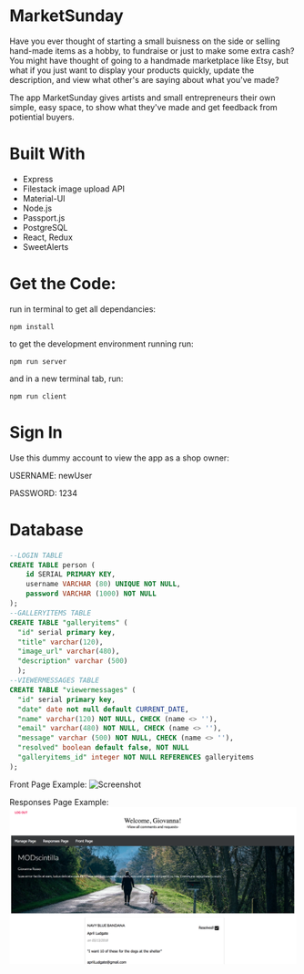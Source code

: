 # MarketSunday
Have you ever thought of starting a small buisness on the side or selling hand-made items as a hobby, to fundraise or just to make some extra cash? You might have thought of going to a handmade marketplace like Etsy, but what if you just want to display your products quickly, update the description, and view what other's are saying about what you've made? 

The app MarketSunday gives artists and small entrepreneurs their own simple, easy space, to show what they've made and get feedback from potiential buyers. 

# Built With
* Express
* Filestack image upload API
* Material-UI
* Node.js
* Passport.js
* PostgreSQL
* React, Redux
* SweetAlerts

# Get the Code: 

run in terminal to get all dependancies: 
```
npm install
```

to get the development environment running run:
```
npm run server
```
and in a new terminal tab, run:
```
npm run client
```

# Sign In

Use this dummy account to view the app as a shop owner: 

USERNAME: newUser

PASSWORD: 1234

# Database

```SQL
--LOGIN TABLE
CREATE TABLE person (
    id SERIAL PRIMARY KEY,
    username VARCHAR (80) UNIQUE NOT NULL,
    password VARCHAR (1000) NOT NULL
);
--GALLERYITEMS TABLE
CREATE TABLE "galleryitems" (
  "id" serial primary key,
  "title" varchar(120),
  "image_url" varchar(480),
  "description" varchar (500)
  );
--VIEWERMESSAGES TABLE
CREATE TABLE "viewermessages" (
  "id" serial primary key,
  "date" date not null default CURRENT_DATE,
  "name" varchar(120) NOT NULL, CHECK (name <> ''),
  "email" varchar(480) NOT NULL, CHECK (name <> ''),
  "message" varchar (500) NOT NULL, CHECK (name <> ''),
  "resolved" boolean default false, NOT NULL
  "galleryitems_id" integer NOT NULL REFERENCES galleryitems
);
```
Front Page Example: 
![Screenshot](FrontPage.png)

Responses Page Example:
![Screenshot](ResponsesPage.png)


